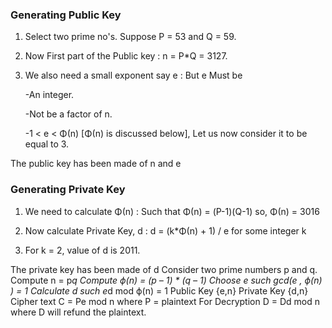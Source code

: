 ### Generating Public Key

1. Select two prime no's. Suppose P = 53 and Q = 59.
   
2. Now First part of the Public key  : n = P*Q = 3127.

3. We also need a small exponent say e :
   But e Must be

   -An integer.

   -Not be a factor of n.

   -1 < e < Φ(n) [Φ(n) is discussed below],
   Let us now consider it to be equal to 3.

The public key has been made of n and e

### Generating Private Key

1. We need to calculate Φ(n) :
   Such that Φ(n) = (P-1)(Q-1)
   so,  Φ(n) = 3016

2. Now calculate Private Key, d :
   d = (k*Φ(n) + 1) / e for some integer k

3. For k = 2, value of d is 2011.

The private key has been made of d
Consider two prime numbers p and q.
Compute n = p*q
Compute ϕ(n) = (p – 1) * (q – 1)
Choose e such gcd(e , ϕ(n) ) = 1
Calculate d such e*d mod ϕ(n) = 1
Public Key {e,n} Private Key {d,n}
Cipher text C = Pe mod n where P = plaintext
For Decryption D = Dd mod n where D will refund the plaintext.

